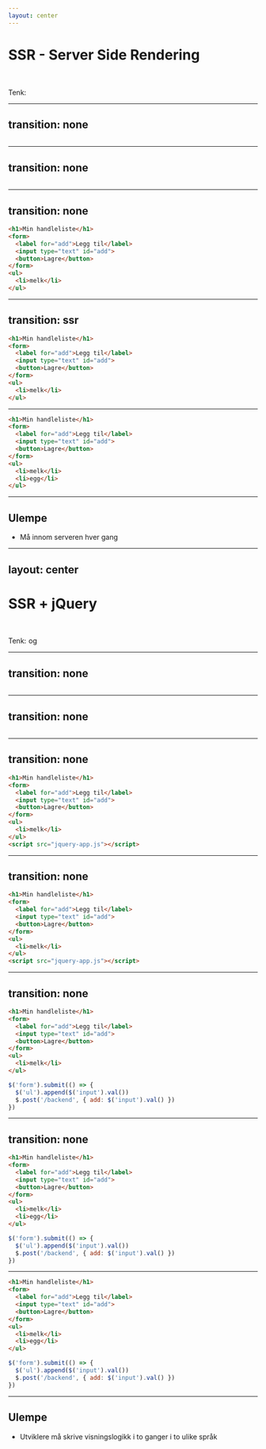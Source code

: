 ```yaml
---
layout: center
---
```


# SSR - Server Side Rendering
<br/>
<p>
Tenk:
<logos-php class="text-5xl"/>
<logos-thymeleaf-icon class="text-5xl"/>
<mdi-language-ruby-on-rails class="text-5xl"/>
</p>

<style scoped>
  p {
    display: flex;
    align-items: center;
    gap: 5px;
  }
</style>

---
transition: none
---

<DemoRender :steps="[]" :working="false">
<Screen :empty="true">

```html
```

</Screen>
</DemoRender>

---
transition: none
---
<DemoRender :steps="['GET']" :working="true">
<Screen :empty="true">

```html
```

</Screen>
</DemoRender>

---
transition: none
---
<DemoRender :steps="['GET', 'html']" :working="false">
<Screen :empty="false" :items="['melk']">

```html
<h1>Min handleliste</h1>
<form>
  <label for="add">Legg til</label>
  <input type="text" id="add">
  <button>Lagre</button>
</form>
<ul>
  <li>melk</li>
</ul>
```

</Screen>
</DemoRender>

---
transition: ssr
---
<DemoRender :steps="['GET', 'html', 'POST']" :working="true">
<Screen :empty="false" :items="['melk']" pre="egg">

```html
<h1>Min handleliste</h1>
<form>
  <label for="add">Legg til</label>
  <input type="text" id="add">
  <button>Lagre</button>
</form>
<ul>
  <li>melk</li>
</ul>
```

</Screen>
</DemoRender>

---

<DemoRender :steps="['GET', 'html', 'POST', 'html']" :working="false">
<Screen :empty="false" :items="['melk', 'egg']">

```html
<h1>Min handleliste</h1>
<form>
  <label for="add">Legg til</label>
  <input type="text" id="add">
  <button>Lagre</button>
</form>
<ul>
  <li>melk</li>
  <li>egg</li>
</ul>
```

</Screen>
</DemoRender>

---

## Ulempe
- Må innom serveren hver gang

---
layout: center
---

# SSR + jQuery
<br/>
<p>
<span>Tenk:</span>
<logos-php class="text-5xl"/>
<logos-thymeleaf-icon class="text-5xl"/>
<mdi-language-ruby-on-rails class="text-5xl"/>
<span>og</span>
<logos-jquery class="text-7xl"/>
</p>

<style scoped>
  p {
    display: flex;
    align-items: center;
    gap: 5px;
  }
</style>

---
transition: none
---

<DemoRender :steps="[]" :working="false">
<Screen :empty="true">

```html
```

</Screen>
</DemoRender>

---
transition: none
---
<DemoRender :steps="['GET']" :working="true">
<Screen :empty="true">

```html
```

</Screen>
</DemoRender>

---
transition: none
---
<DemoRender :steps="['GET', 'html']" :working="false">
<Screen :empty="false" :items="['melk']">

```html
<h1>Min handleliste</h1>
<form>
  <label for="add">Legg til</label>
  <input type="text" id="add">
  <button>Lagre</button>
</form>
<ul>
  <li>melk</li>
</ul>
<script src="jquery-app.js"></script>
```

</Screen>
</DemoRender>

---
transition: none
---
<DemoRender :steps="['GET', 'html', 'GET']" :working="false">
<Screen :empty="false" :items="['melk']">

```html
<h1>Min handleliste</h1>
<form>
  <label for="add">Legg til</label>
  <input type="text" id="add">
  <button>Lagre</button>
</form>
<ul>
  <li>melk</li>
</ul>
<script src="jquery-app.js"></script>
```

</Screen>
</DemoRender>

---
transition: none
---
<DemoRender :steps="['GET', 'html', 'GET', 'js']" :working="false">
<Screen :empty="false" :items="['melk']">

```html
<h1>Min handleliste</h1>
<form>
  <label for="add">Legg til</label>
  <input type="text" id="add">
  <button>Lagre</button>
</form>
<ul>
  <li>melk</li>
</ul>
```
```js
$('form').submit(() => {
  $('ul').append($('input').val())
  $.post('/backend', { add: $('input').val() })
})
```

</Screen>
</DemoRender>

---
transition: none
---
<DemoRender :steps="['GET', 'html', 'GET', 'js']" :working="false">
<Screen :empty="false" :items="['melk', 'egg']">

```html
<h1>Min handleliste</h1>
<form>
  <label for="add">Legg til</label>
  <input type="text" id="add">
  <button>Lagre</button>
</form>
<ul>
  <li>melk</li>
  <li>egg</li>
</ul>
```
```js
$('form').submit(() => {
  $('ul').append($('input').val())
  $.post('/backend', { add: $('input').val() })
})
```

</Screen>
</DemoRender>

---

<DemoRender :steps="['GET', 'html', 'GET', 'js', 'POST']" :working="false">
<Screen :empty="false" :items="['melk', 'egg']">

```html
<h1>Min handleliste</h1>
<form>
  <label for="add">Legg til</label>
  <input type="text" id="add">
  <button>Lagre</button>
</form>
<ul>
  <li>melk</li>
  <li>egg</li>
</ul>
```
```js
$('form').submit(() => {
  $('ul').append($('input').val())
  $.post('/backend', { add: $('input').val() })
})
```

</Screen>
</DemoRender>

---

## Ulempe
- Utviklere må skrive visningslogikk i to ganger i to ulike språk